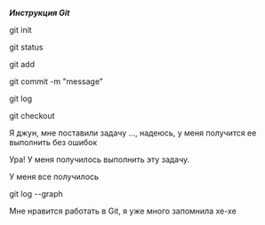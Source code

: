 ***Инструкция Git***

git init

git status

git add

git commit -m "message"

git log

git checkout

Я джун, мне поставили задачу ..., надеюсь, у меня получится ее выполнить без ошибок

Ура! У меня получилось выполнить эту задачу.

У меня все получилось

git log --graph

Мне нравится работать в Git, я уже много запомнила хе-хе